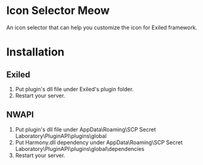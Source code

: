 # Icon Selector Meow
An icon selector that can help you customize the icon for Exiled framework.
# Installation
## Exiled
1. Put plugin's dll file under Exiled's plugin folder.
2. Restart your server.
## NWAPI
1. Put plugin's dll file under AppData\Roaming\SCP Secret Laboratory\PluginAPI\plugins\global
2. Put Harmony.dll dependency under AppData\Roaming\SCP Secret Laboratory\PluginAPI\plugins\global\dependencies
3. Restart your server.